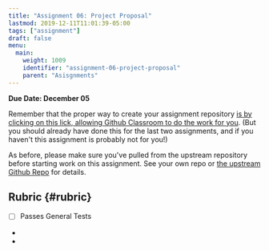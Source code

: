 ```yaml
---
title: "Assignment 06: Project Proposal"
lastmod: 2019-12-11T11:01:39-05:00
tags: ["assignment"]
draft: false
menu:
  main:
    weight: 1009
    identifier: "assignment-06-project-proposal"
    parent: "Asisgnments"
---
```


**Due Date: December 05**

Remember that the proper way to create your assignment repository [is by clicking on this lick, allowing Github Classroom to do the work for you](https://classroom.github.com/a/oC6%5F7PJk). (But you should already have done this for the last two assignments, and if you haven't this assignment is probably not for you!)

As before, please make sure you've pulled from the upstream repository before starting work on this assignment.  See your own repo or [the upstream Github Repo](https://github.com/DigitalHistory/advanced-topics/tree/master/project-proposal) for details.


## Rubric {#rubric}

-   [ ] Passes General Tests

-


-

